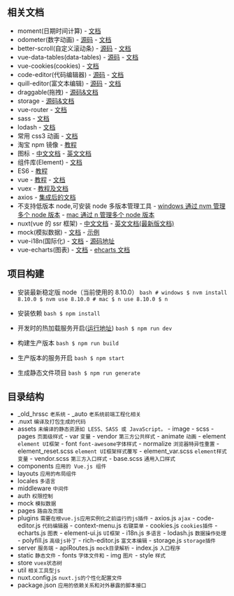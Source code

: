 ## 相关文档

-   moment(日期时间计算) - [文档](http://momentjs.cn/)
-   odometer(数字动画) - [源码](https://github.com/HubSpot/odometer) -
    [文档](http://github.hubspot.com/odometer/)
-   better-scroll(自定义滚动条) -
    [源码](https://ustbhuangyi.github.io/better-scroll/#/examples/zh) -
    [文档](https://ustbhuangyi.github.io/better-scroll/doc/zh-hans)
-   vue-data-tables(data-tables) -
    [源码](https://github.com/njleonzhang/vue-data-tables) -
    [文档](https://njleonzhang.github.io/vue-data-tables/)
-   vue-cookies(cookies) - [文档](https://www.npmjs.com/package/vue-cookies)
-   code-editor(代码编辑器) -
    [源码](https://github.com/surmon-china/vue-codemirror) -
    [文档](http://codemirror.net/doc/manual.html)
-   quill-editor(富文本编辑) -
    [源码](https://github.com/surmon-china/vue-quill-editor) -
    [文档](https://quilljs.com/docs/quickstart/)
-   draggable(拖拽) - [源码&文档](https://github.com/SortableJS/Vue.Draggable)
-   storage - [源码&文档](https://github.com/ustbhuangyi/storage)
-   vue-router - [文档](https://router.vuejs.org/zh-cn/)
-   sass - [文档](https://www.sass.hk/docs/)
-   lodash - [文档](https://lodash.com/docs/4.17.10)
-   常用 css3 动画 - [文档](https://daneden.github.io/animate.css/)
-   淘宝 npm 镜像 - [教程](https://npm.taobao.org/)
-   图标 - [中文文档](http://fontawesome.dashgame.com) -
    [英文文档](https://fortawesome.com)
-   组件库(Element) -
    [文档](http://element-cn.eleme.io/#/zh-CN/component/quickstart)
-   ES6 - [教程](http://es6.ruanyifeng.com/)
-   vue - [教程](https://cn.vuejs.org/v2/guide/) -
    [文档](https://cn.vuejs.org/v2/api/)
-   vuex - [教程及文档](https://vuex.vuejs.org/zh-cn/)
-   axios - [集成后的文档](https://axios.nuxtjs.org/)
-   不支持低版本 node,可安装 node 多版本管理工具 -
    [windows 通过 nvm 管理多个 node 版本](https://github.com/coreybutler/nvm-windows) -
    [mac 通过 n 管理多个 node 版本](https://www.npmjs.com/package/n)
-   nuxt(vue 的 ssr 框架) - [中文文档](https://zh.nuxtjs.org/guide) -
    [英文文档(最新版文档)](https://nuxtjs.org/guide)
-   mock(模拟数据) - [文档](https://github.com/nuysoft/Mock/wiki) -
    [示例](http://mockjs.com/examples.html)
-   vue-i18n(国际化) - [文档](http://kazupon.github.io/vue-i18n/) -
    [源码地址](https://github.com/kazupon/vue-i18n)
-   vue-echarts(图表) -
    [文档](https://github.com/ecomfe/vue-echarts/blob/master/README.zh_CN.md) -
    [ehcarts 文档](http://echarts.baidu.com/)

## 项目构建

-   安装最新稳定版 node（当前使用的 8.10.0）
    `bash # windows $ nvm install 8.10.0 $ nvm use 8.10.0 # mac $ n use 8.10.0 $ n`

-   安装依赖 `bash $ npm install`

-   开发时的热加载服务开启([运行地址](http://localhost:5211))
    `bash $ npm run dev`

-   构建生产版本 `bash $ npm run build`

-   生产版本的服务开启 `bash $ npm start`

-   生成静态文件项目 `bash $ npm run generate`

## 目录结构

-   \_old_hrssc `老系统` - \_auto `老系统前端工程化相关`
-   .nuxt `编译及打包生成的代码`
-   assets `未编译的静态资源如 LESS、SASS 或 JavaScript。` - image - scss -
    pages `页面级样式` - var `变量` - vendor `第三方公共样式` - animate `动画` -
    element `element UI框架` - font `font-awesome字体样式` - normalize
    `浏览器特异性重置` - element_reset.scss `element UI框架样式覆写` -
    element_var.scss `element样式变量` - vendor.scss `第三方入口样式` -
    base.scss `通用入口样式`
-   components `应用的 Vue.js 组件`
-   layouts `应用的布局组件`
-   locales `多语言`
-   middleware `中间件`
-   auth `权限控制`
-   mock `模拟数据`
-   pages `路由及页面`
-   plugins `需要在根vue.js应用实例化之前运行的js插件` - axios.js `ajax` -
    code-editor.js `代码编辑器` - context-menu.js `右键菜单` - cookies.js
    `cookies插件` - echarts.js `图表` - element-ui.js `UI框架` - i18n.js
    `多语言` - lodash.js `数据操作处理` - polyfill.js `高级js补丁` -
    rich-editor.js `富文本编辑` - storage.js `storage插件`
-   server `服务端` - apiRoutes.js `mock目录解析` - index.js `入口程序`
-   static `静态文件` - fonts `字体文件和` - img `图片` - style `样式`
-   store `vuex状态树`
-   util `相关工具型js`
-   nuxt.config.js `nuxt.js的个性化配置文件`
-   package.json `应用的依赖关系和对外暴露的脚本接口`
